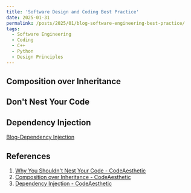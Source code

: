 ```yaml
---
title: 'Software Design and Coding Best Practice'
date: 2025-01-31
permalink: /posts/2025/01/blog-software-engineering-best-practice/
tags:
  - Software Engineering
  - Coding
  - C++
  - Python
  - Design Principles
---
```


Composition over Inheritance
------

Don't Nest Your Code
------

Dependency Injection
------

[Blog-Dependency Injection](https://tashnimchowdhury.github.io/posts/2025/01/blog-dependency-injection/)

References
------
1. [Why You Shouldn't Nest Your Code - CodeAesthetic](https://www.youtube.com/watch?v=CFRhGnuXG-4)
2. [Composition over Inheritance - CodeAesthetic](https://www.youtube.com/watch?v=hxGOiiR9ZKg)
3. [Dependency Injection - CodeAesthetic](https://www.youtube.com/watch?v=J1f5b4vcxCQ)